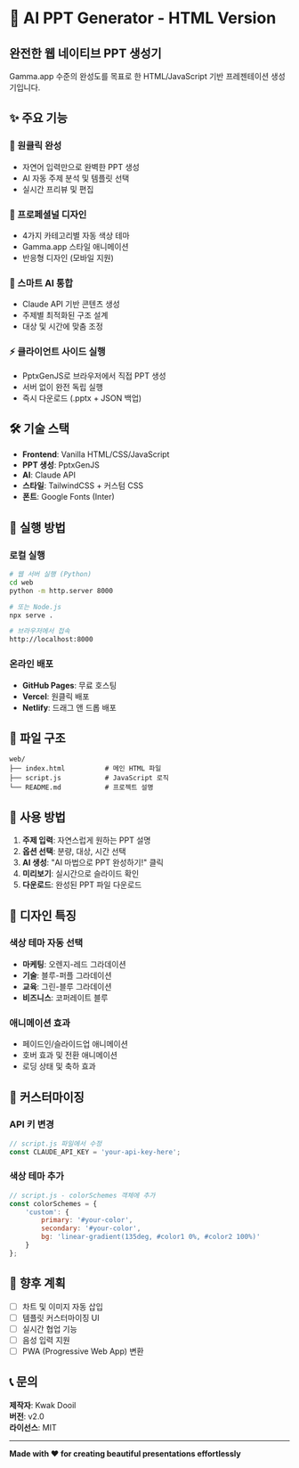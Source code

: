 # 🚀 AI PPT Generator - HTML Version

## 완전한 웹 네이티브 PPT 생성기

Gamma.app 수준의 완성도를 목표로 한 HTML/JavaScript 기반 프레젠테이션 생성기입니다.

## ✨ 주요 기능

### 🎯 원클릭 완성
- 자연어 입력만으로 완벽한 PPT 생성
- AI 자동 주제 분석 및 템플릿 선택
- 실시간 프리뷰 및 편집

### 🎨 프로페셜널 디자인
- 4가지 카테고리별 자동 색상 테마
- Gamma.app 스타일 애니메이션
- 반응형 디자인 (모바일 지원)

### 🤖 스마트 AI 통합
- Claude API 기반 콘텐츠 생성
- 주제별 최적화된 구조 설계
- 대상 및 시간에 맞춤 조정

### ⚡ 클라이언트 사이드 실행
- PptxGenJS로 브라우저에서 직접 PPT 생성
- 서버 없이 완전 독립 실행
- 즉시 다운로드 (.pptx + JSON 백업)

## 🛠️ 기술 스택

- **Frontend**: Vanilla HTML/CSS/JavaScript
- **PPT 생성**: PptxGenJS
- **AI**: Claude API
- **스타일**: TailwindCSS + 커스텀 CSS
- **폰트**: Google Fonts (Inter)

## 🚀 실행 방법

### 로컬 실행
```bash
# 웹 서버 실행 (Python)
cd web
python -m http.server 8000

# 또는 Node.js
npx serve .

# 브라우저에서 접속
http://localhost:8000
```

### 온라인 배포
- **GitHub Pages**: 무료 호스팅
- **Vercel**: 원클릭 배포
- **Netlify**: 드래그 앤 드롭 배포

## 📂 파일 구조

```
web/
├── index.html          # 메인 HTML 파일
├── script.js           # JavaScript 로직
└── README.md           # 프로젝트 설명
```

## 🎯 사용 방법

1. **주제 입력**: 자연스럽게 원하는 PPT 설명
2. **옵션 선택**: 분량, 대상, 시간 선택
3. **AI 생성**: "AI 마법으로 PPT 완성하기!" 클릭
4. **미리보기**: 실시간으로 슬라이드 확인
5. **다운로드**: 완성된 PPT 파일 다운로드

## 🎨 디자인 특징

### 색상 테마 자동 선택
- **마케팅**: 오렌지-레드 그라데이션
- **기술**: 블루-퍼플 그라데이션  
- **교육**: 그린-블루 그라데이션
- **비즈니스**: 코퍼레이트 블루

### 애니메이션 효과
- 페이드인/슬라이드업 애니메이션
- 호버 효과 및 전환 애니메이션
- 로딩 상태 및 축하 효과

## 🔧 커스터마이징

### API 키 변경
```javascript
// script.js 파일에서 수정
const CLAUDE_API_KEY = 'your-api-key-here';
```

### 색상 테마 추가
```javascript
// script.js - colorSchemes 객체에 추가
const colorSchemes = {
    'custom': { 
        primary: '#your-color', 
        secondary: '#your-color', 
        bg: 'linear-gradient(135deg, #color1 0%, #color2 100%)' 
    }
};
```

## 🌟 향후 계획

- [ ] 차트 및 이미지 자동 삽입
- [ ] 템플릿 커스터마이징 UI
- [ ] 실시간 협업 기능
- [ ] 음성 입력 지원
- [ ] PWA (Progressive Web App) 변환

## 📞 문의

**제작자**: Kwak Dooil  
**버전**: v2.0  
**라이선스**: MIT

---

**Made with ❤️ for creating beautiful presentations effortlessly**